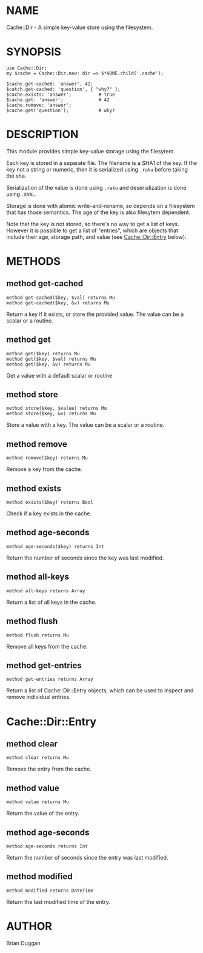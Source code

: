 NAME
====

Cache::Dir - A simple key-value store using the filesystem.

SYNOPSIS
========

    use Cache::Dir;
    my $cache = Cache::Dir.new: dir => $*HOME.child('.cache');

    $cache.get-cached: 'answer', 42;
    $catch.get-cached: 'question', { "why?" };
    $cache.exists: 'answer';          # true
    $cache.get: 'answer';             # 42
    $cache.remove: 'answer';
    $cache.get('question');           # why?

DESCRIPTION
===========

This module provides simple key-value storage using the filesytem.

Each key is stored in a separate file. The filename is a SHA1 of
the key. If the key not a string or numeric, then it is serialized
using `.raku` before taking the sha.

Serialization of the value is done using `.raku` and deserialization
is done using `.EVAL`.

Storage is done with atomic write-and-rename, so depends on a
filesystem that has those semantics. The age of the key is also
filesytem dependent.

Note that the key is not stored, so there's no way to get a list
of keys. However it is possible to get a list of "entries", which
are objects that include their age, storage path, and value (see
[Cache::Dir::Entry](Cache::Dir::Entry) below).

METHODS
=======

method get-cached
-----------------

    method get-cached($key, $val) returns Mu
    method get-cached($key, &v) returns Mu

Return a key if it exists, or store the provided value. The value
can be a scalar or a routine.

method get
----------

    method get($key) returns Mu
    method get($key, $val) returns Mu
    method get($key, &v) returns Mu

Get a value with a default scalar or routine

method store
------------

    method store($key, $value) returns Mu
    method store($key, &v) returns Mu

Store a value with a key. The value can be a scalar or a routine.

method remove
-------------

    method remove($key) returns Mu

Remove a key from the cache.

method exists
-------------

    method exists($key) returns Bool

Check if a key exists in the cache.

method age-seconds
------------------

    method age-seconds($key) returns Int

Return the number of seconds since the key was last modified.

method all-keys
---------------

    method all-keys returns Array

Return a list of all keys in the cache.

method flush
------------

    method flush returns Mu

Remove all keys from the cache.

method get-entries
------------------

    method get-entries returns Array

Return a list of Cache::Dir::Entry objects, which can be used to
inspect and remove individual entries.

Cache::Dir::Entry
=================

method clear
------------

    method clear returns Mu

Remove the entry from the cache.

method value
------------

    method value returns Mu

Return the value of the entry.

method age-seconds
------------------

    method age-seconds returns Int

Return the number of seconds since the entry was last modified.

method modified
---------------

    method modified returns DateTime

Return the last modified time of the entry.

AUTHOR
======

Brian Duggan

